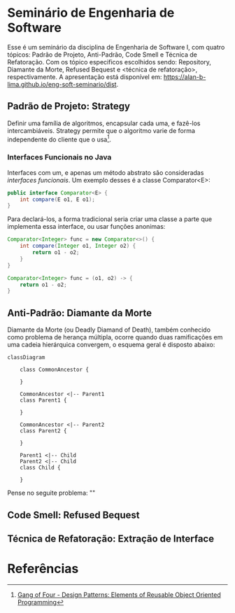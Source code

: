 # Seminário de Engenharia de Software

Esse é um seminário da disciplina de Engenharia de Software I, com quatro tópicos: Padrão de Projeto, Anti-Padrão, Code Smell e Técnica de Refatoração. Com os tópico especificos escolhidos sendo: Repository, Diamante da Morte, Refused Bequest e &#60;técnica de refatoração&#62;, respectivamente. A apresentação está disponível em: https://alan-b-lima.github.io/eng-soft-seminario/dist.

## Padrão de Projeto: Strategy

Definir uma família de algoritmos, encapsular cada uma, e fazê-los intercambiáveis. Strategy permite que o algoritmo varie de forma independente do cliente que o usa[^four].

### Interfaces Funcionais no Java

Interfaces com um, e apenas um método abstrato são consideradas _interfaces funcionais_. Um exemplo desses é a classe Comparator\<E>:

```java
public interface Comparator<E> {
    int compare(E o1, E o1);
}
```

Para declará-los, a forma tradicional seria criar uma classe a parte que implementa essa interface, ou usar funções anonimas:

```java
Comparator<Integer> func = new Comparator<>() {
    int compare(Integer o1, Integer o2) {
        return o1 - o2;
    }
}

Comparator<Integer> func = (o1, o2) -> {
    return o1 - o2;
}
```

## Anti-Padrão: Diamante da Morte

Diamante da Morte (ou Deadly Diamand of Death), também conhecido como problema de herança múltipla, ocorre quando duas ramificações em uma cadeia hierárquica convergem, o esquema geral é disposto abaixo:

```mermaid
classDiagram
    
    class CommonAncestor {
        
    }

    CommonAncestor <|-- Parent1
    class Parent1 {

    }

    CommonAncestor <|-- Parent2
    class Parent2 {

    }

    Parent1 <|-- Child
    Parent2 <|-- Child
    class Child {

    }
```

Pense no seguite problema: ""

## Code Smell: Refused Bequest



## Técnica de Refatoração: Extração de Interface



# Referências

[^muratori]: [Casey Muratori - The Big OOPs: Anatomy of a Thirty-five-year Mistake](https://www.youtube.com/watch?v=wo84LFzx5nI)
[^four]: [Gang of Four - Design Patterns: Elements of Reusable Object Oriented Programming](https://www.javier8a.com/itc/bd1/articulo.pdf)